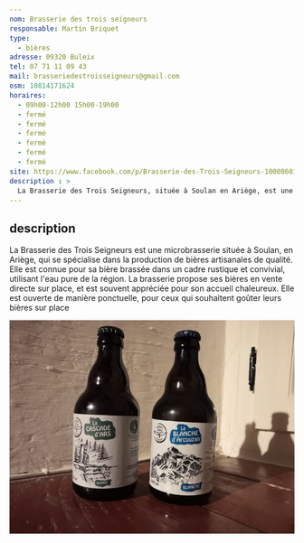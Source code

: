 ```yaml
---
nom: Brasserie des trois seigneurs
responsable: Martin Briquet
type: 
  - bières
adresse: 09320 Buleix
tel: 07 71 11 09 43
mail: brasseriedestroisseigneurs@gmail.com
osm: 10814171624
horaires:
  - 09h00-12h00 15h00-19h00
  - fermé
  - fermé
  - fermé
  - fermé
  - fermé
  - fermé
site: https://www.facebook.com/p/Brasserie-des-Trois-Seigneurs-100086017626425/
description : >
  La Brasserie des Trois Seigneurs, située à Soulan en Ariège, est une microbrasserie artisanale connue pour ses bières de qualité et son accueil chaleureux. Les bières sont produites dans un cadre rustique avec de l'eau pure de la région, et disponibles en vente directe sur place.
---
```


## description

La Brasserie des Trois Seigneurs est une microbrasserie située à Soulan, en Ariège, qui se spécialise dans la production de bières artisanales de qualité. Elle est connue pour sa bière brassée dans un cadre rustique et convivial, utilisant l'eau pure de la région. La brasserie propose ses bières en vente directe sur place, et est souvent appréciée pour son accueil chaleureux. Elle est ouverte de manière ponctuelle, pour ceux qui souhaitent goûter leurs bières sur place

![Brasserie des 3 seigneurs](./media/brasserie-des-3-seigneurs.jpg)
